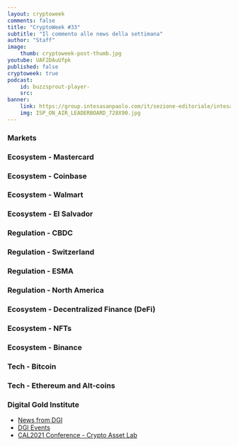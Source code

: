 ```yaml
---
layout: cryptoweek
comments: false
title: "CryptoWeek #33"
subtitle: "Il commento alle news della settimana" 
author: "Staff"
image:
    thumb: cryptoweek-post-thumb.jpg
youtube: UAF2DAuUfpk
published: false
cryptoweek: true
podcast:
    id: buzzsprout-player-
    src: 
banner:
    link: https://group.intesasanpaolo.com/it/sezione-editoriale/intesa-sanpaolo-on-air?utm_campaign=GoldInstitute&utm_source=GoldInstitute&utm_medium=Banner_CPM&utm_content=DisplayAwareness&utm_term=GoldInstitute_Banner_CPM_GoldInstitute_
    img: ISP_ON_AIR_LEADERBOARD_728X90.jpg
---
```



### Markets



### Ecosystem - Mastercard



### Ecosystem - Coinbase


### Ecosystem - Walmart


### Ecosystem - El Salvador


### Regulation - CBDC



### Regulation - Switzerland

### Regulation - ESMA

### Regulation - North America


### Ecosystem - Decentralized Finance (DeFi)


### Ecosystem - NFTs


### Ecosystem - Binance


### Tech - Bitcoin


### Tech - Ethereum and Alt-coins


### Digital Gold Institute

- [News from DGI](https://dgi.io/news/)
- [DGI Events](https://dgi.io/events/)
- [CAL2021 Conference - Crypto Asset Lab](https://cryptoassetlab.diseade.unimib.it/calconf/)

